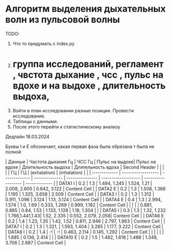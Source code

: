 # Алгоритм выделения дыхательных волн из пульсовой волны

TODO:

1. Что то придумать с index.py
2. # группа исследований, регламент , чвстота дыхание , чсс , пульс на вдохе и на выдохе , длительность выдоха, 
3. Войти в план исследовании разные позиции. Провести исследование. 
4. Таблицы с данными.
5. После этого перейти к статистическому анализу

Дедлайн 18.03.2024

Буквы I и E обозначает, какая первая фаза была обрезана т была не полной

| Данные        | Частота дыхания Гц | ЧСС Гц        | Пульс на выдохе| Пульс на вдохе  | Длительность выдоха | Длительность вдоха | Second Header |
|               |                    |               | ГЦ             | ГЦ              | (exhalation)        | (inhalation)       |               |
| :------------ | ------------------ | ------------- | -------------- | --------------- | ------------------- | ------------------ | ------------- |
| DATA1 I       | 0.2                | 1.3           | 1.494, 1.245   | 1.524, 1.21     | 2.008, 2.605        | 0.642, 3.122       | Content Cell  |
| DATA2 E       | 0.2                | 1.3           | 1.508, 1.366   | 1.195           | 1.325, 3.658        | 2.509              | Content Cell  |
| DATA3 I       | 0.2                | 1.3           | 1.312          | 0.911, 1.096    | 3.124               | 1.13, 3.124        | Content Cell  |
| DATA4 E       | 0.4                | 1.3           | 2.994, 1.574   | 1.0, 1.69       | 0.333, 1.269        | 0.999, 1.182       | Content Cell  |
|               |                    |               | 0.881, 0.885   | 0.84, 1.53      | 1.133, 1.128        | 1.18, 1.304        |               |
| DATA5 I       | 0.3                | 1.3           | 1.32, 1.232    | 1.766,1.441,1.43| 1.52, 2.335         | 0.552, 2.079, 2.058| Content Cell  |
| DATA6 E       | 0.2                | 1.4           | 1.23, 1.35     | 1.42, 1.52      | 0.811, 2.946        | 2.797, 1.963       | Content Cell  |
| DATA7 I       | 0.2                | 1.3           | 1.321,         | 1.593, 1.404    | 3.285               | 1.177, 3.222       | Content Cell  |
| DATA8 I       | 0.2                | 1.4           | -!             | -!              | 0.463, 2.114        | 0.145, 1.292       | Content Cell  |
|               |                    |               |                |                 | 1.885               | 0.136, 2.414       |               |
| DATA10 E      | 0.2                | 1.5           | 1.482, 1.618   | 1.488           | 1.348, 3.706        | 2.687              | Content Cell  |
